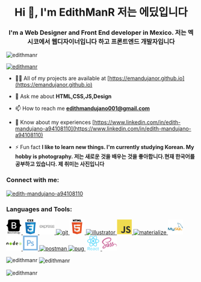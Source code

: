 <h1 align="center">Hi 👋, I'm EdithManR 저는 에딨입니다</h1>
<h3 align="center">I'm a Web Designer and Front End developer in Mexico. 저는 멕시코에서 웹디자이너입니다 하고 프론트엔드 개발자입니다</h3>

<p align="left"> <img src="https://komarev.com/ghpvc/?username=edithmanr&label=Profile%20views&color=0e75b6&style=flat" alt="edithmanr" /> </p>

<p align="left"> <a href="https://github.com/ryo-ma/github-profile-trophy"><img src="https://github-profile-trophy.vercel.app/?username=edithmanr" alt="edithmanr" /></a> </p>

- 👨‍💻 All of my projects are available at [https://emandujanor.github.io](https://emandujanor.github.io)

- 💬 Ask me about **HTML,CSS,JS,Design**

- 📫 How to reach me **edithmandujano001@gmail.com**

- 📄 Know about my experiences [https://www.linkedin.com/in/edith-mandujano-a94108110](https://www.linkedin.com/in/edith-mandujano-a94108110)

- ⚡ Fun fact **I like to learn new things. I'm currently studying Korean. My hobby is photography. 저는 새로운 것을 배우는 것을 좋아합니다.현재 한국어를 공부하고 있습니다. 제 취미는 사진입니다**

<h3 align="left">Connect with me:</h3>
<p align="left">
<a href="https://linkedin.com/in/edith-mandujano-a94108110" target="blank"><img align="center" src="https://raw.githubusercontent.com/rahuldkjain/github-profile-readme-generator/master/src/images/icons/Social/linked-in-alt.svg" alt="edith-mandujano-a94108110" height="30" width="40" /></a>
</p>

<h3 align="left">Languages and Tools:</h3>
<p align="left"> <a href="https://getbootstrap.com" target="_blank" rel="noreferrer"> <img src="https://raw.githubusercontent.com/devicons/devicon/master/icons/bootstrap/bootstrap-plain-wordmark.svg" alt="bootstrap" width="40" height="40"/> </a> <a href="https://www.w3schools.com/css/" target="_blank" rel="noreferrer"> <img src="https://raw.githubusercontent.com/devicons/devicon/master/icons/css3/css3-original-wordmark.svg" alt="css3" width="40" height="40"/> </a> <a href="https://expressjs.com" target="_blank" rel="noreferrer"> <img src="https://raw.githubusercontent.com/devicons/devicon/master/icons/express/express-original-wordmark.svg" alt="express" width="40" height="40"/> </a> <a href="https://git-scm.com/" target="_blank" rel="noreferrer"> <img src="https://www.vectorlogo.zone/logos/git-scm/git-scm-icon.svg" alt="git" width="40" height="40"/> </a> <a href="https://www.w3.org/html/" target="_blank" rel="noreferrer"> <img src="https://raw.githubusercontent.com/devicons/devicon/master/icons/html5/html5-original-wordmark.svg" alt="html5" width="40" height="40"/> </a> <a href="https://www.adobe.com/in/products/illustrator.html" target="_blank" rel="noreferrer"> <img src="https://www.vectorlogo.zone/logos/adobe_illustrator/adobe_illustrator-icon.svg" alt="illustrator" width="40" height="40"/> </a> <a href="https://developer.mozilla.org/en-US/docs/Web/JavaScript" target="_blank" rel="noreferrer"> <img src="https://raw.githubusercontent.com/devicons/devicon/master/icons/javascript/javascript-original.svg" alt="javascript" width="40" height="40"/> </a> <a href="https://materializecss.com/" target="_blank" rel="noreferrer"> <img src="https://raw.githubusercontent.com/prplx/svg-logos/5585531d45d294869c4eaab4d7cf2e9c167710a9/svg/materialize.svg" alt="materialize" width="40" height="40"/> </a> <a href="https://www.mysql.com/" target="_blank" rel="noreferrer"> <img src="https://raw.githubusercontent.com/devicons/devicon/master/icons/mysql/mysql-original-wordmark.svg" alt="mysql" width="40" height="40"/> </a> <a href="https://nodejs.org" target="_blank" rel="noreferrer"> <img src="https://raw.githubusercontent.com/devicons/devicon/master/icons/nodejs/nodejs-original-wordmark.svg" alt="nodejs" width="40" height="40"/> </a> <a href="https://www.photoshop.com/en" target="_blank" rel="noreferrer"> <img src="https://raw.githubusercontent.com/devicons/devicon/master/icons/photoshop/photoshop-line.svg" alt="photoshop" width="40" height="40"/> </a> <a href="https://postman.com" target="_blank" rel="noreferrer"> <img src="https://www.vectorlogo.zone/logos/getpostman/getpostman-icon.svg" alt="postman" width="40" height="40"/> </a> <a href="https://pugjs.org" target="_blank" rel="noreferrer"> <img src="https://cdn.worldvectorlogo.com/logos/pug.svg" alt="pug" width="40" height="40"/> </a> <a href="https://reactjs.org/" target="_blank" rel="noreferrer"> <img src="https://raw.githubusercontent.com/devicons/devicon/master/icons/react/react-original-wordmark.svg" alt="react" width="40" height="40"/> </a> <a href="https://sass-lang.com" target="_blank" rel="noreferrer"> <img src="https://raw.githubusercontent.com/devicons/devicon/master/icons/sass/sass-original.svg" alt="sass" width="40" height="40"/> </a> </p>

<p><img align="left" src="https://github-readme-stats.vercel.app/api/top-langs?username=edithmanr&show_icons=true&locale=en&layout=compact" alt="edithmanr" /></p>

<p>&nbsp;<img align="center" src="https://github-readme-stats.vercel.app/api?username=edithmanr&show_icons=true&locale=en" alt="edithmanr" /></p>

<p><img align="center" src="https://github-readme-streak-stats.herokuapp.com/?user=edithmanr&" alt="edithmanr" /></p>
